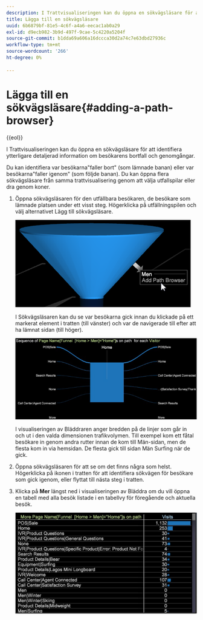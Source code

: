 ```yaml
---
description: I Trattvisualiseringen kan du öppna en sökvägsläsare för att identifiera ytterligare detaljerad information om besökarens bortfall och genomgångar.
title: Lägga till en sökvägsläsare
uuid: 6b6879bf-81e5-4c6f-a4a6-eecac1ab0a29
exl-id: d9ecb982-3b9d-497f-9cae-5c4220a5204f
source-git-commit: b1dda69a606a16dccca30d2a74c7e63dbd27936c
workflow-type: tm+mt
source-wordcount: '266'
ht-degree: 0%

---
```


# Lägga till en sökvägsläsare{#adding-a-path-browser}

{{eol}}

I Trattvisualiseringen kan du öppna en sökvägsläsare för att identifiera ytterligare detaljerad information om besökarens bortfall och genomgångar.

<!-- <a id="section_874AAAA89CB440EA9EABC514E987B613"></a> -->

Du kan identifiera var besökarna&quot;faller bort&quot; (som lämnade banan) eller var besökarna&quot;faller igenom&quot; (som följde banan). Du kan öppna flera sökvägsläsare från samma trattvisualisering genom att välja utfallspilar eller dra genom koner.

1. Öppna sökvägsläsaren för den utfällbara besökaren, de besökare som lämnade platsen under ett visst steg. Högerklicka på utfällningspilen och välj alternativet Lägg till sökvägsläsare.

   ![](assets/funnel_path_browser_1.png)

   I Sökvägsläsaren kan du se var besökarna gick innan du klickade på ett markerat element i tratten (till vänster) och var de navigerade till efter att ha lämnat sidan (till höger).

   ![](assets/funnel_path_browser_2.png)

   I visualiseringen av Bläddraren anger bredden på de linjer som går in och ut i den valda dimensionen trafikvolymen. Till exempel kom ett fåtal besökare in genom andra rutter innan de kom till Män-sidan, men de flesta kom in via hemsidan. De flesta gick till sidan Män Surfing när de gick.

1. Öppna sökvägsläsaren för att se om det finns några som helst. Högerklicka på ikonen i tratten för att identifiera sökvägen för besökare som gick igenom, eller flyttat till nästa steg i tratten.
1. Klicka på **Mer** längst ned i visualiseringen av Bläddra om du vill öppna en tabell med alla besök listade i en tabellvy för föregående och aktuella besök.

   ![](assets/path_browser_more.png)
